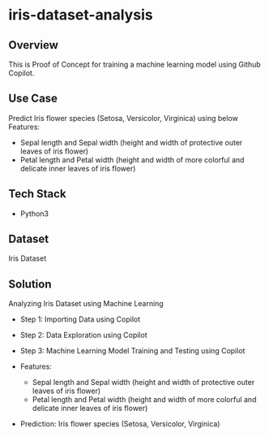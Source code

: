 # iris-dataset-analysis

## Overview 

This is Proof of Concept for training a machine learning model using Github Copilot. 

## Use Case

Predict Iris flower species (Setosa, Versicolor, Virginica) using below Features:
 - Sepal length and Sepal width (height and width of protective outer leaves of iris flower)
 - Petal length and Petal width (height and width of more colorful and delicate inner leaves of iris flower)

## Tech Stack

- Python3

## Dataset

Iris Dataset

## Solution

Analyzing Iris Dataset using Machine Learning
  - Step 1: Importing Data using Copilot
  - Step 2: Data Exploration using Copilot
  - Step 3: Machine Learning Model Training and Testing using Copilot  

- Features: 
  - Sepal length and Sepal width (height and width of protective outer leaves of iris flower)
  - Petal length and Petal width (height and width of more colorful and delicate inner leaves of iris flower)
 
- Prediction: Iris flower species (Setosa, Versicolor, Virginica)

